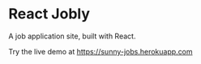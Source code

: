 # React Jobly

A job application site, built with React.  

Try the live demo at https://sunny-jobs.herokuapp.com